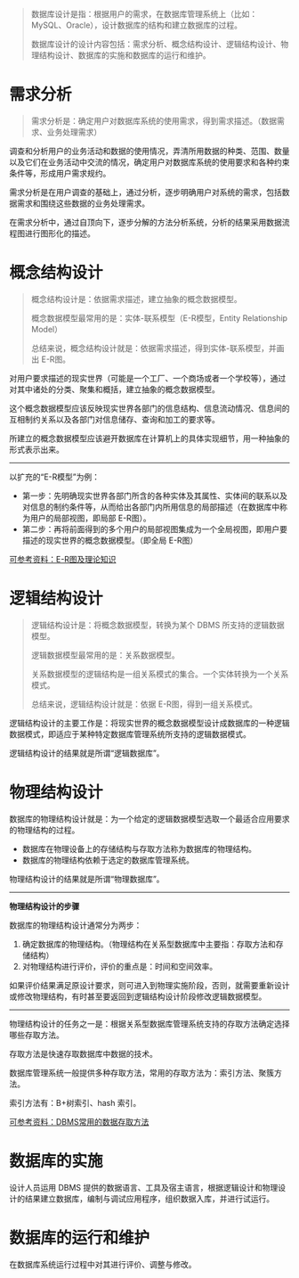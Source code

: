 > 数据库设计是指：根据用户的需求，在数据库管理系统上（比如：MySQL、Oracle），设计数据库的结构和建立数据库的过程。
>
> 数据库设计的设计内容包括：需求分析、概念结构设计、逻辑结构设计、物理结构设计、数据库的实施和数据库的运行和维护。

# 需求分析

> 需求分析是：确定用户对数据库系统的使用需求，得到需求描述。（数据需求、业务处理需求）

调查和分析用户的业务活动和数据的使用情况，弄清所用数据的种类、范围、数量以及它们在业务活动中交流的情况，确定用户对数据库系统的使用要求和各种约束条件等，形成用户需求规约。

需求分析是在用户调查的基础上，通过分析，逐步明确用户对系统的需求，包括数据需求和围绕这些数据的业务处理需求。

在需求分析中，通过自顶向下，逐步分解的方法分析系统，分析的结果采用数据流程图进行图形化的描述。

# 概念结构设计

> 概念结构设计是：依据需求描述，建立抽象的概念数据模型。
>
> 概念数据模型最常用的是：实体-联系模型（E-R模型，Entity Relationship Model）
>
> 总结来说，概念结构设计就是：依据需求描述，得到实体-联系模型，并画出 E-R图。

对用户要求描述的现实世界（可能是一个工厂、一个商场或者一个学校等），通过对其中诸处的分类、聚集和概括，建立抽象的概念数据模型。

这个概念数据模型应该反映现实世界各部门的信息结构、信息流动情况、信息间的互相制约关系以及各部门对信息储存、查询和加工的要求等。

所建立的概念数据模型应该避开数据库在计算机上的具体实现细节，用一种抽象的形式表示出来。

------

以扩充的“E-R模型”为例：

- 第一步：先明确现实世界各部门所含的各种实体及其属性、实体间的联系以及对信息的制约条件等，从而给出各部门内所用信息的局部描述（在数据库中称为用户的局部视图，即局部 E-R图）。
- 第二步：再将前面得到的多个用户的局部视图集成为一个全局视图，即用户要描述的现实世界的概念数据模型。（即全局 E-R图）

[可参考资料：E-R图及理论知识](https://www.yuque.com/haofeiyu/lndr6m/er)

# 逻辑结构设计

> 逻辑结构设计是：将概念数据模型，转换为某个 DBMS 所支持的逻辑数据模型。
>
> 逻辑数据模型最常用的是：关系数据模型。
>
> 关系数据模型的逻辑结构是一组关系模式的集合。一个实体转换为一个关系模式。
>
> 总结来说，逻辑结构设计就是：依据 E-R图，得到一组关系模式。

逻辑结构设计的主要工作是：将现实世界的概念数据模型设计成数据库的一种逻辑数据模式，即适应于某种特定数据库管理系统所支持的逻辑数据模式。

逻辑结构设计的结果就是所谓“逻辑数据库”。

# 物理结构设计

数据库的物理结构设计就是：为一个给定的逻辑数据模型选取一个最适合应用要求的物理结构的过程。

- 数据库在物理设备上的存储结构与存取方法称为数据库的物理结构。
- 数据库的物理结构依赖于选定的数据库管理系统。

物理结构设计的结果就是所谓“物理数据库”。

------

**物理结构设计的步骤**

数据库的物理结构设计通常分为两步：

1. 确定数据库的物理结构。（物理结构在关系型数据库中主要指：存取方法和存储结构）
2. 对物理结构进行评价，评价的重点是：时间和空间效率。

如果评价结果满足原设计要求，则可进入到物理实施阶段，否则，就需要重新设计或修改物理结构，有时甚至要返回到逻辑结构设计阶段修改逻辑数据模型。

------

物理结构设计的任务之一是：根据关系型数据库管理系统支持的存取方法确定选择哪些存取方法。

存取方法是快速存取数据库中数据的技术。

数据库管理系统一般提供多种存取方法，常用的存取方法为：索引方法、聚簇方法。

索引方法有：B+树索引、hash 索引。

[可参考资料：DBMS常用的数据存取方法](https://www.cnblogs.com/codeMedita/p/7622819.html)

# 数据库的实施

设计人员运用 DBMS 提供的数据语言、工具及宿主语言，根据逻辑设计和物理设计的结果建立数据库，编制与调试应用程序，组织数据入库，并进行试运行。

# 数据库的运行和维护

在数据库系统运行过程中对其进行评价、调整与修改。